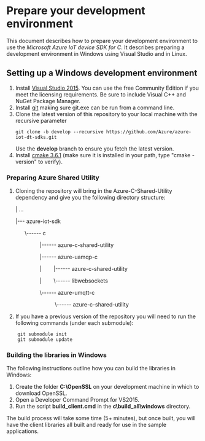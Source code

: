 # Prepare your development environment

This document describes how to prepare your development environment to use the *Microsoft Azure IoT device SDK for C*. It describes preparing a development environment in Windows using Visual Studio and in Linux.

## Setting up a Windows development environment

1. Install [Visual Studio 2015][visual-studio]. You can use the free Community Edition if you meet the licensing requirements.
Be sure to include Visual C++ and NuGet Package Manager.
1. Install [git](http://www.git-scm.com) making sure git.exe can be run from a command line.
1. Clone the latest version of this repository to your local machine with the recursive parameter
   ```
   git clone -b develop --recursive https://github.com/Azure/azure-iot-dt-sdks.git
   ```
   Use the **develop** branch to ensure you fetch the latest version.
1. Install [cmake 3.6.1](http://www.cmake.org/) (make sure it is installed in your path, type "cmake -version" to verify).


### Preparing Azure Shared Utility

 1. Cloning the repository will bring in the Azure-C-Shared-Utility dependency and give you the following directory structure: 

	\| ...

	\|\-\-\- azure-iot-sdk

	&nbsp;&nbsp;&nbsp;&nbsp;&nbsp;&nbsp;\\\-\-\-\-\-\- c
  
	&nbsp;&nbsp;&nbsp;&nbsp;&nbsp;&nbsp;&nbsp;&nbsp;&nbsp;&nbsp;&nbsp;&nbsp;&nbsp;&nbsp;&nbsp;&nbsp;\|\-\-\-\-\-\- azure-c-shared-utility
	
	&nbsp;&nbsp;&nbsp;&nbsp;&nbsp;&nbsp;&nbsp;&nbsp;&nbsp;&nbsp;&nbsp;&nbsp;&nbsp;&nbsp;&nbsp;&nbsp;\|\-\-\-\-\-\- azure-uamqp-c
	
	&nbsp;&nbsp;&nbsp;&nbsp;&nbsp;&nbsp;&nbsp;&nbsp;&nbsp;&nbsp;&nbsp;&nbsp;&nbsp;&nbsp;&nbsp;&nbsp;\|&nbsp;&nbsp;&nbsp;&nbsp;&nbsp;&nbsp;&nbsp;&nbsp;\|\-\-\-\-\-\- azure-c-shared-utility
	
	&nbsp;&nbsp;&nbsp;&nbsp;&nbsp;&nbsp;&nbsp;&nbsp;&nbsp;&nbsp;&nbsp;&nbsp;&nbsp;&nbsp;&nbsp;&nbsp;\|&nbsp;&nbsp;&nbsp;&nbsp;&nbsp;&nbsp;&nbsp;&nbsp;\\\-\-\-\-\-\- libwebsockets
	
	&nbsp;&nbsp;&nbsp;&nbsp;&nbsp;&nbsp;&nbsp;&nbsp;&nbsp;&nbsp;&nbsp;&nbsp;&nbsp;&nbsp;&nbsp;&nbsp;\\\-\-\-\-\-\- azure-umqtt-c
	
	&nbsp;&nbsp;&nbsp;&nbsp;&nbsp;&nbsp;&nbsp;&nbsp;&nbsp;&nbsp;&nbsp;&nbsp;&nbsp;&nbsp;&nbsp;&nbsp;&nbsp;&nbsp;&nbsp;&nbsp;&nbsp;&nbsp;&nbsp;&nbsp;&nbsp;&nbsp;\\\-\-\-\-\-\- azure-c-shared-utility
 
 2.  If you have a previous version of the repository you will need to run the following commands (under each submodule):
```
    git submodule init
    git submodule update
```   

### Building the libraries in Windows

The following instructions outline how you can build the libraries in Windows:

1. Create the folder **C:\\OpenSSL** on your development machine in which to download OpenSSL.
1. Open a Developer Command Prompt for VS2015.
1. Run the script **build_client.cmd** in the **c\\build_all\\windows** directory.

The build process will take some time (5+ minutes), but once built, you will have the client libraries all built and ready for use in the sample applications.

[visual-studio]: https://www.visualstudio.com/
[device-explorer]: ../../tools/DeviceExplorer/readme.md
[toradex-CE8-sdk]:http://docs.toradex.com/102578
[application-builder]:http://www.microsoft.com/download/details.aspx?id=38819
